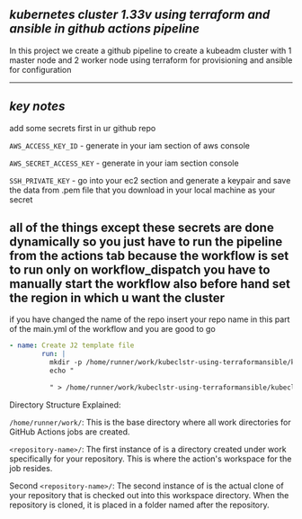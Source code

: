 
## ***kubernetes cluster 1.33v using terraform and ansible in github actions pipeline*** ##

In this project we create a github pipeline to create a kubeadm cluster with 1 master node and 2 worker node using terraform for provisioning and ansible for configuration

---
## ***key notes*** ##

add some secrets first in ur github repo 

`AWS_ACCESS_KEY_ID` - generate in your iam section of aws console

`AWS_SECRET_ACCESS_KEY` - generate in your iam section console

`SSH_PRIVATE_KEY` - go into your ec2 section and generate a keypair and save the data from .pem file that you download in your local machine as your secret

all of the things except these secrets are done dynamically so you just have to run the pipeline from the actions tab
because the workflow is set to run only on workflow_dispatch you have to manually start the workflow
also before hand set the region in which u want the cluster
---
if you have changed the name of the repo insert your repo name in this part of the main.yml of the workflow and you are good to go

``` yaml
- name: Create J2 template file
        run: |
          mkdir -p /home/runner/work/kubeclstr-using-terraformansible/kubeclstr-using-terraformansible/templates # change the name two times here 
          echo "
          
          " > /home/runner/work/kubeclstr-using-terraformansible/kubeclstr-using-terraformansible/masterip.yaml.j2 # change the name two times here 
```

Directory Structure Explained:

`/home/runner/work/`:
This is the base directory where all work directories for GitHub Actions jobs are created.

`<repository-name>/`:
The first instance of <repository-name> is a directory created under work specifically for your repository. This is where the action's workspace for the job resides.

Second `<repository-name>/`:
The second instance of <repository-name> is the actual clone of your repository that is checked out into this workspace directory. When the repository is cloned, it is placed in a folder named after the repository.



